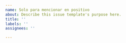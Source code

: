 ```yaml
---
name: Solo para mencionar en positivo
about: Describe this issue template's purpose here.
title: ''
labels: ''
assignees: ''

---
```



